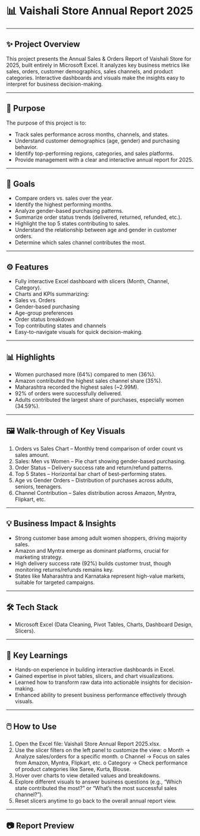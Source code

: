 # 📊 Vaishali Store Annual Report 2025  

---

## ✨ Project Overview  

This project presents the Annual Sales & Orders Report of Vaishali Store for 2025, built entirely in Microsoft Excel. It analyzes key business metrics like sales, orders, customer demographics, sales channels, and product categories. Interactive dashboards and visuals make the insights easy to interpret for business decision-making.

---

## 🎯 Purpose  

The purpose of this project is to:

-	Track sales performance across months, channels, and states.
-	Understand customer demographics (age, gender) and purchasing behavior.
-	Identify top-performing regions, categories, and sales platforms.
-	Provide management with a clear and interactive annual report for 2025.  

---

## 🥅 Goals  

-	Compare orders vs. sales over the year.
-	Identify the highest performing months.
-	Analyze gender-based purchasing patterns.
-	Summarize order status trends (delivered, returned, refunded, etc.).
-	Highlight the top 5 states contributing to sales.
-	Understand the relationship between age and gender in customer orders.
-	Determine which sales channel contributes the most.

---

## ⚙️ Features  

-	Fully interactive Excel dashboard with slicers (Month, Channel, Category).
-	Charts and KPIs summarizing:
-	Sales vs. Orders
-	Gender-based purchasing
-	Age-group preferences
-	Order status breakdown
-	Top contributing states and channels
-	Easy-to-navigate visuals for quick decision-making.


---

## 📊 Highlights  

-	Women purchased more (64%) compared to men (36%).
-	Amazon contributed the highest sales channel share (35%).
-	Maharashtra recorded the highest sales (~2.99M).
-	92% of orders were successfully delivered.
-	Adults contributed the largest share of purchases, especially women (34.59%).

---

## 🖼️ Walk-through of Key Visuals  

1.	Orders vs Sales Chart – Monthly trend comparison of order count vs sales amount.
2.	Sales: Men vs Women – Pie chart showing gender-based purchasing.
3.	Order Status – Delivery success rate and return/refund patterns.
4.	Top 5 States – Horizontal bar chart of best-performing states.
5.	Age vs Gender Orders – Distribution of purchases across adults, seniors, teenagers.
6.	Channel Contribution – Sales distribution across Amazon, Myntra, Flipkart, etc.


---

## 💡 Business Impact & Insights  

-	Strong customer base among adult women shoppers, driving majority sales.
-	Amazon and Myntra emerge as dominant platforms, crucial for marketing strategy.
-	High delivery success rate (92%) builds customer trust, though monitoring returns/refunds remains key.
-	States like Maharashtra and Karnataka represent high-value markets, suitable for targeted campaigns.


---

## 🛠️ Tech Stack  

-	Microsoft Excel (Data Cleaning, Pivot Tables, Charts, Dashboard Design, Slicers).

---

## 🚀 Key Learnings  

-	Hands-on experience in building interactive dashboards in Excel.
-	Gained expertise in pivot tables, slicers, and chart visualizations.
-	Learned how to transform raw data into actionable insights for decision-making.
-	Enhanced ability to present business performance effectively through visuals.


---

## 🖱️ How to Use

1.	Open the Excel file: Vaishali Store Annual Report 2025.xlsx.
2.	Use the slicer filters on the left panel to customize the view:
o	Month → Analyze sales/orders for a specific month.
o	Channel → Focus on sales from Amazon, Myntra, Flipkart, etc.
o	Category → Check performance of product categories like Saree, Kurta, Blouse.
3.	Hover over charts to view detailed values and breakdowns.
4.	Explore different visuals to answer business questions (e.g., “Which state contributed the most?” or “What’s the most successful sales channel?”).
5.	Reset slicers anytime to go back to the overall annual report view.

---

## 📷 Report Preview  
  
